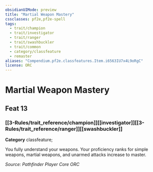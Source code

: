 ```yaml
---
obsidianUIMode: preview
title: "Martial Weapon Mastery"
cssclasses: pf2e,pf2e-spell
tags:
  - trait/champion
  - trait/investigator
  - trait/ranger
  - trait/swashbuckler
  - trait/common
  - category/classfeature
  - remaster
aliases: "Compendium.pf2e.classfeatures.Item.i6563IU7x4L9oRgC"
license: ORC
---
```

# Martial Weapon Mastery
## Feat 13
### [[3-Rules/trait_reference/champion]][[investigator]][[3-Rules/trait_reference/ranger]][[swashbuckler]]

**Category** classfeature; 




You fully understand your weapons. Your proficiency ranks for simple weapons, martial weapons, and unarmed attacks increase to master.

*Source: Pathfinder Player Core*
*ORC*